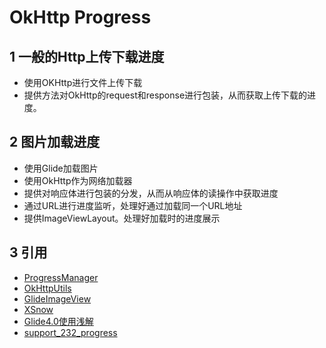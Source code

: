 # OkHttp Progress


##  1 一般的Http上传下载进度

- 使用OKHttp进行文件上传下载
- 提供方法对OkHttp的request和response进行包装，从而获取上传下载的进度。

##  2 图片加载进度

- 使用Glide加载图片
- 使用OkHttp作为网络加载器
- 提供对响应体进行包装的分发，从而从响应体的读操作中获取进度
- 通过URL进行进度监听，处理好通过加载同一个URL地址
- 提供ImageViewLayout。处理好加载时的进度展示

## 3 引用

- [ProgressManager](https://github.com/JessYanCoding/ProgressManager)
- [OkHttpUtils](https://github.com/hongyangAndroid/okhttputils)
- [GlideImageView](https://github.com/sfsheng0322/GlideImageView)
- [XSnow](https://github.com/xiaoyaoyou1212/XSnow)
- [Glide4.0使用浅解](http://www.jianshu.com/p/ab97d6bda8ec)
- [support_232_progress](https://github.com/TWiStErRob/glide-support/tree/master/src/glide3/java/com/bumptech/glide/supportapp/github/_232_progress)